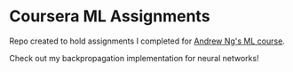 # Coursera ML Assignments

Repo created to hold assignments I completed for [Andrew Ng's ML course](https://www.coursera.org/learn/machine-learning).

Check out my backpropagation implementation for neural networks!

